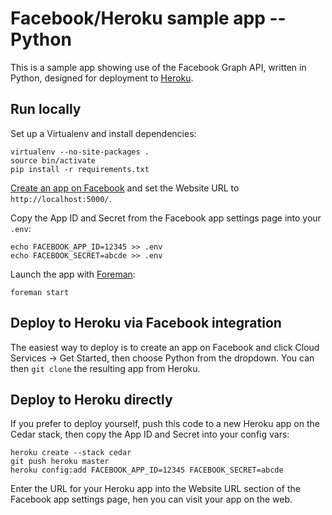 Facebook/Heroku sample app -- Python
====================================

This is a sample app showing use of the Facebook Graph API, written in Python, designed for deployment to [Heroku](http://www.heroku.com/).

Run locally
-----------

Set up a Virtualenv and install dependencies:

    virtualenv --no-site-packages .
    source bin/activate
    pip install -r requirements.txt

[Create an app on Facebook](https://developers.facebook.com/apps) and set the Website URL to `http://localhost:5000/`.

Copy the App ID and Secret from the Facebook app settings page into your `.env`:

    echo FACEBOOK_APP_ID=12345 >> .env
    echo FACEBOOK_SECRET=abcde >> .env

Launch the app with [Foreman](http://blog.daviddollar.org/2011/05/06/introducing-foreman.html):

    foreman start

Deploy to Heroku via Facebook integration
-----------------------------------------

The easiest way to deploy is to create an app on Facebook and click Cloud Services -> Get Started, then choose Python from the dropdown.  You can then `git clone` the resulting app from Heroku.

Deploy to Heroku directly
-------------------------

If you prefer to deploy yourself, push this code to a new Heroku app on the Cedar stack, then copy the App ID and Secret into your config vars:

    heroku create --stack cedar
    git push heroku master
    heroku config:add FACEBOOK_APP_ID=12345 FACEBOOK_SECRET=abcde

Enter the URL for your Heroku app into the Website URL section of the Facebook app settings page, hen you can visit your app on the web.

